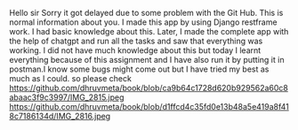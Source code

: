 Hello sir Sorry it got delayed due to some problem with the Git Hub. This is normal information about you. I made this app by using Django restframe work. I had basic knowledge about this. Later, I made the complete app with the help of chatgpt and run all the tasks and saw that everything was working. I did not have much knowledge about this but today I learnt everything because of this assignment and I have also run it by putting it in postman.I know some bugs might come out but I have tried my best as much as I could. so please check 
https://github.com/dhruvmeta/book/blob/ca9b64c1728d620b929562a60c8abaac3f9c3997/IMG_2815.jpeg
https://github.com/dhruvmeta/book/blob/d1ffcd4c35fd0e13b48a5e419a8f418c7186134d/IMG_2816.jpeg
